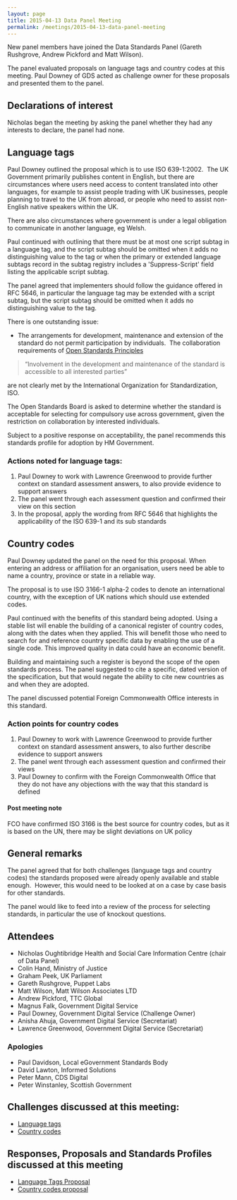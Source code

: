```yaml
---
layout: page
title: 2015-04-13 Data Panel Meeting
permalink: /meetings/2015-04-13-data-panel-meeting
---
```


New panel members have joined the Data Standards Panel (Gareth Rushgrove, Andrew Pickford and Matt Wilson).

The panel evaluated proposals on language tags and country codes at this meeting. Paul Downey of GDS acted as challenge owner for these proposals and presented them to the panel.

## Declarations of interest

Nicholas began the meeting by asking the panel whether they had any interests to declare, the panel had none.

## Language tags

Paul Downey outlined the proposal which is to use ISO 639-1:2002.  The UK Government primarily publishes content in English, but there are circumstances where users need access to content translated into other languages, for example to assist people trading with UK businesses, people planning to travel to the UK from abroad, or people who need to assist non-English native speakers within the UK.

There are also circumstances where government is under a legal obligation to communicate in another language, eg Welsh.

Paul continued with outlining that there must be at most one script subtag in a language tag, and the script subtag should be omitted when it adds no distinguishing value to the tag or when the primary or extended language subtags record in the subtag registry includes a 'Suppress-Script' field listing the applicable script subtag.

The panel agreed that implementers should follow the guidance offered in RFC 5646, in particular the language tag may be extended with a script subtag, but the script subtag should be omitted when it adds no distinguishing value to the tag.

There is one outstanding issue:

* The arrangements for development, maintenance and extension of the standard do not permit participation by individuals.  The collaboration requirements of [Open Standards Principles](https://www.gov.uk/government/publications/open-standards-principles/open-standards-principles)

> “Involvement in the development and maintenance of the standard is accessible to all interested parties”

are not clearly met by the International Organization for Standardization, ISO.

The Open Standards Board is asked to determine whether the standard is acceptable for selecting for compulsory use across government, given the restriction on collaboration by interested individuals.

Subject to a positive response on acceptability, the panel recommends this standards profile for adoption by HM Government.

### Actions noted for language tags:

1. Paul Downey to work with Lawrence Greenwood to provide further context on standard assessment answers, to also provide evidence to support answers
2. The panel went through each assessment question and confirmed their view on this section
3. In the proposal, apply the wording from RFC 5646 that highlights the applicability of the ISO 639-1 and its sub standards

## Country codes

Paul Downey updated the panel on the need for this proposal. When entering an address or affiliation for an organisation, users need be able to name a country, province or state in a reliable way.

The proposal is to use ISO 3166-1 alpha-2 codes to denote an international country, with the exception of UK nations which should use extended codes.

Paul continued with the benefits of this standard being adopted. Using a stable list will enable the building of a canonical register of country codes, along with the dates when they applied. This will benefit those who need to search for and reference country specific data by enabling the use of a single code. This improved quality in data could have an economic benefit.

Building and maintaining such a register is beyond the scope of the open standards process. The panel suggested to cite a specific, dated version of the specification, but that would negate the ability to cite new countries as and when they are adopted.

The panel discussed potential Foreign Commonwealth Office interests in this standard.

### Action points for country codes

1. Paul Downey to work with Lawrence Greenwood to provide further context on standard assessment answers, to also further describe evidence to support answers
2. The panel went through each assessment question and confirmed their views
3. Paul Downey to confirm with the Foreign Commonwealth Office that they do not have any objections with the way that this standard is defined

#### Post meeting note
FCO have confirmed ISO 3166 is the best source for country codes, but as it is based on the UN, there may be slight deviations on UK policy

## General remarks

The panel agreed that for both challenges (language tags and country codes) the standards proposed were already openly available and stable enough.  However, this would need to be looked at on a case by case basis for other standards.

The panel would like to feed into a review of the process for selecting standards, in particular the use of knockout questions.

## Attendees

* Nicholas Oughtibridge Health and Social Care Information Centre (chair of Data Panel)
* Colin Hand, Ministry of Justice
* Graham Peek, UK Parliament
* Gareth Rushgrove, Puppet Labs
* Matt Wilson, Matt Wilson Associates LTD
* Andrew Pickford, TTC Global
* Magnus Falk, Government Digital Service
* Paul Downey, Government Digital Service (Challenge Owner)
* Anisha Ahuja, Government Digital Service (Secretariat)
* Lawrence Greenwood, Government Digital Service (Secretariat)

### Apologies

* Paul Davidson, Local eGovernment Standards Body
* David Lawton, Informed Solutions
* Peter Mann, CDS Digital
* Peter Winstanley, Scottish Government

## Challenges discussed at this meeting:

* [Language tags](https://standards.data.gov.uk/challenge/language-tags)
* [Country codes](https://standards.data.gov.uk/challenge/country-codes)

## Responses, Proposals and Standards Profiles discussed at this meeting

*   [Language Tags Proposal](https://standards.data.gov.uk/proposal/language-tags-proposal)
*   [Country codes proposal](https://standards.data.gov.uk/proposal/country-codes-proposal)
